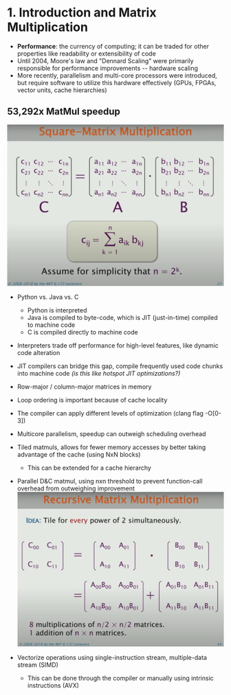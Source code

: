 # 1. Introduction and Matrix Multiplication

- **Performance**: the currency of computing; it can be traded for other properties like readability or extensibility of code
- Until 2004, Moore's law and "Dennard Scaling" were primarily responsible for performance improvements -- hardware scaling
- More recently, parallelism and multi-core processors were introduced, but require software to utilize this hardware effectively (GPUs, FPGAs, vector units, cache hierarchies) 

## 53,292x MatMul speedup
![square matmul example](assets/1_square_matmul.png)
- Python vs. Java vs. C
    - Python is interpreted
    - Java is compiled to byte-code, which is JIT (just-in-time) compiled to machine code
    - C is compiled directly to machine code

- Interpreters trade off performance for high-level features, like dynamic code alteration
- JIT compilers can bridge this gap, compile frequently used code chunks into machine code _(is this like hotspot JIT optimizations?)_
- Row-major / column-major matrices in memory
- Loop ordering is important because of cache locality
- The compiler can apply different levels of optimization (clang flag -O[0-3])
- Multicore parallelism, speedup can outweigh scheduling overhead
- Tiled matmuls, allows for fewer memory accesses by better taking advantage of the cache (using NxN blocks)
    - This can be extended for a cache hierarchy
- Parallel D&C matmul, using nxn threshold to prevent function-call overhead from outweighing improvement 
![recursive matmul example](assets/1_recursive_matmul.png)
- Vectorize operations using single-instruction stream, multiple-data stream (SIMD)
    - This can be done through the compiler or manually using intrinsic instructions (AVX)
